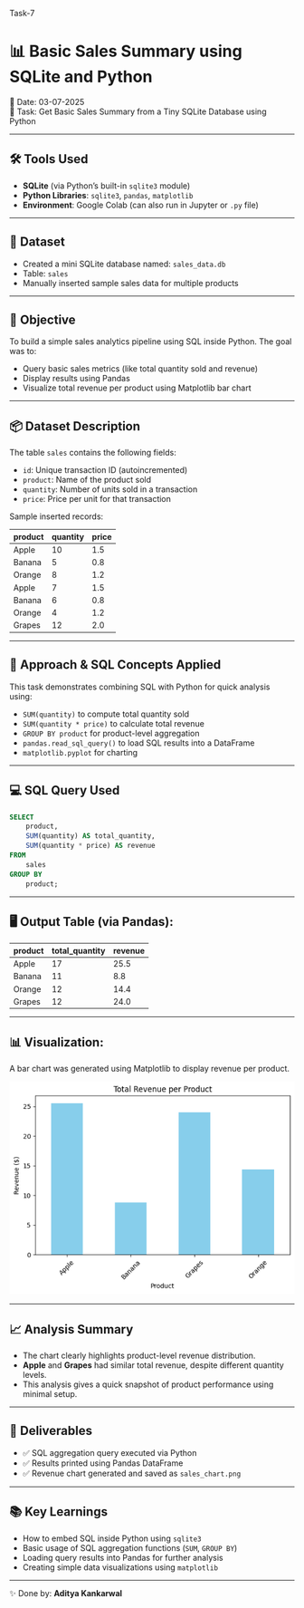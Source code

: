 Task-7
# 📊 Basic Sales Summary using SQLite and Python

📅 Date: 03-07-2025  
📂 Task: Get Basic Sales Summary from a Tiny SQLite Database using Python

---

## 🛠️ Tools Used

- **SQLite** (via Python’s built-in `sqlite3` module)  
- **Python Libraries**: `sqlite3`, `pandas`, `matplotlib`  
- **Environment**: Google Colab (can also run in Jupyter or `.py` file)

---

## 📂 Dataset

- Created a mini SQLite database named: `sales_data.db`
- Table: `sales`
- Manually inserted sample sales data for multiple products

---

## 🎯 Objective

To build a simple sales analytics pipeline using SQL inside Python. The goal was to:
- Query basic sales metrics (like total quantity sold and revenue)
- Display results using Pandas
- Visualize total revenue per product using Matplotlib bar chart

---

## 📦 Dataset Description

The table `sales` contains the following fields:

- `id`: Unique transaction ID (autoincremented)
- `product`: Name of the product sold
- `quantity`: Number of units sold in a transaction
- `price`: Price per unit for that transaction

Sample inserted records:

| product | quantity | price |
|---------|----------|-------|
| Apple   | 10       | 1.5   |
| Banana  | 5        | 0.8   |
| Orange  | 8        | 1.2   |
| Apple   | 7        | 1.5   |
| Banana  | 6        | 0.8   |
| Orange  | 4        | 1.2   |
| Grapes  | 12       | 2.0   |

---

## 🧠 Approach & SQL Concepts Applied

This task demonstrates combining SQL with Python for quick analysis using:

- `SUM(quantity)` to compute total quantity sold  
- `SUM(quantity * price)` to calculate total revenue  
- `GROUP BY product` for product-level aggregation  
- `pandas.read_sql_query()` to load SQL results into a DataFrame  
- `matplotlib.pyplot` for charting

---

## 💻 SQL Query Used

```sql
SELECT 
    product, 
    SUM(quantity) AS total_quantity, 
    SUM(quantity * price) AS revenue 
FROM 
    sales 
GROUP BY 
    product;
```
---

## 🖥️ Output Table (via Pandas):

| product | total_quantity | revenue |
|---------|----------------|---------|
| Apple   | 17             | 25.5    |
| Banana  | 11             | 8.8     |
| Orange  | 12             | 14.4    |
| Grapes  | 12             | 24.0    |

---

## 📊 Visualization:

A bar chart was generated using Matplotlib to display revenue per product.


![sales_chart.png](https://github.com/AdityaK-27/Elevate-Labs/blob/main/Task-7%3A%20Get%20Basic%20Sales%20Summary%20from%20a%20Tiny%20SQLite%20Database%20using%20Python/sales_chart.png)

---

## 📈 Analysis Summary

- The chart clearly highlights product-level revenue distribution.
- **Apple** and **Grapes** had similar total revenue, despite different quantity levels.
- This analysis gives a quick snapshot of product performance using minimal setup.

---

## 📁 Deliverables

- ✅ SQL aggregation query executed via Python  
- ✅ Results printed using Pandas DataFrame  
- ✅ Revenue chart generated and saved as `sales_chart.png`

---

## 📚 Key Learnings

- How to embed SQL inside Python using `sqlite3`  
- Basic usage of SQL aggregation functions (`SUM`, `GROUP BY`)  
- Loading query results into Pandas for further analysis  
- Creating simple data visualizations using `matplotlib`

---

✨ Done by: **Aditya Kankarwal**

